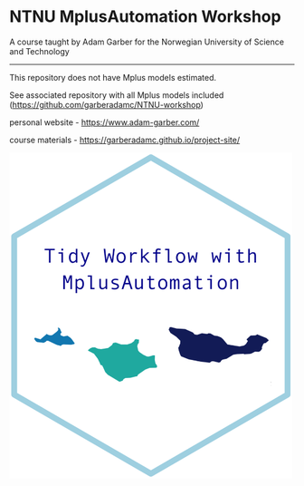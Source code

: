 # NTNU  MplusAutomation Workshop

A course taught by Adam Garber for the Norwegian University of Science and Technology

***

This repository does not have Mplus models estimated. 

See associated repository with all Mplus models included (https://github.com/garberadamc/NTNU-workshop)

personal website - https://www.adam-garber.com/

course materials - https://garberadamc.github.io/project-site/

<img src="tidy_workflow_hex.png" width="500">
